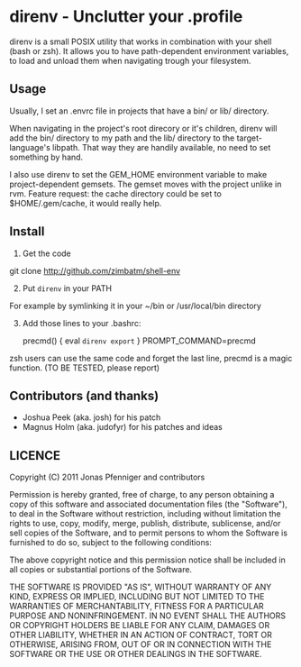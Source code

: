 direnv - Unclutter your .profile
================================

direnv is a small POSIX utility that works in combination with your shell (bash or zsh).
It allows you to have path-dependent environment variables, to load and unload them
when navigating trough your filesystem.

Usage
-----

Usually, I set an .envrc file in projects that have a bin/ or lib/ directory.

When navigating in the project's root direcory or it's children, direnv will
add the bin/ directory to my path and the lib/ directory to the target-language's libpath.
That way they are handily available, no need to set something by hand.

I also use direnv to set the GEM_HOME environment variable to make project-dependent gemsets.
The gemset moves with the project unlike in rvm. Feature request: the cache directory could
be set to $HOME/.gem/cache, it would really help.

Install
-------

1) Get the code

  git clone http://github.com/zimbatm/shell-env

2) Put `direnv` in your PATH

For example by symlinking it in your ~/bin or /usr/local/bin directory

3) Add those lines to your .bashrc:

    precmd() {
      eval `direnv export`
    }
    PROMPT_COMMAND=precmd

zsh users can use the same code and forget the last line, precmd is a magic function. (TO BE TESTED, please report)

Contributors (and thanks)
-------------------------

* Joshua Peek (aka. josh) for his patch
* Magnus Holm (aka. judofyr) for his patches and ideas

LICENCE
-------

Copyright (C) 2011 Jonas Pfenniger and contributors

Permission is hereby granted, free of charge, to any person obtaining a copy
of this software and associated documentation files (the "Software"), to deal
in the Software without restriction, including without limitation the rights
to use, copy, modify, merge, publish, distribute, sublicense, and/or sell
copies of the Software, and to permit persons to whom the Software is
furnished to do so, subject to the following conditions:

The above copyright notice and this permission notice shall be included in
all copies or substantial portions of the Software.

THE SOFTWARE IS PROVIDED "AS IS", WITHOUT WARRANTY OF ANY KIND, EXPRESS OR
IMPLIED, INCLUDING BUT NOT LIMITED TO THE WARRANTIES OF MERCHANTABILITY,
FITNESS FOR A PARTICULAR PURPOSE AND NONINFRINGEMENT. IN NO EVENT SHALL THE
AUTHORS OR COPYRIGHT HOLDERS BE LIABLE FOR ANY CLAIM, DAMAGES OR OTHER
LIABILITY, WHETHER IN AN ACTION OF CONTRACT, TORT OR OTHERWISE, ARISING FROM,
OUT OF OR IN CONNECTION WITH THE SOFTWARE OR THE USE OR OTHER DEALINGS IN
THE SOFTWARE.


